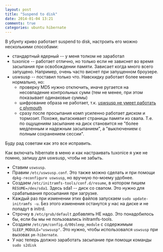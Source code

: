 ```yaml
---
layout: post
title: "Suspend to disk"
date: 2014-01-04 13:21
comments: true
categories: ubuntu hibernate
---
```


В убунту криво работает suspend to disk, настроить его можно несколькими способами:
* стандартный ядерный -- у меня толком не заработал
* tuxonice -- работает отлично, но только если не зависнет во время засыпания при освобождении памяти. 
  Зависает когда много всего запущено. Например, очень часто виснет при запущенном броузере.
* uswsusp -- поставил только что. Навскидку работает более менее нормально, но:
  * проверку MD5 нужно отключить, иначе ругается на несовпадение контрольных сумм (тем не менее, при этом показывает одинаковые суммы)
  * шифрование образа не работает, т.к. [uswsusp не умеет работать с plymouth](https://bugs.launchpad.net/ubuntu/+source/uswsusp/+bug/736487)
  * сразу после просыпания комп усиленно работает диском и тормозит. Похоже, вытаскивает страницы памяти из свапа.
    Т.е. по ощущениям засыпание на диск становится не "более медленным и надежным засыпанием", а "выключением с полным сохранением сессии".

Буду рад советам как это все исправить.

Как включать hibernate в меню и как настраивать tuxonice я уже не помню, запишу для uswsusp, чтобы не забыть.

* Ставим `uswsusp`.
* Правим `/etc/uswsusp.conf`. Это также можно сделать и при помощи `dpkg-reconfigure uswsusp`, но вручную по-моему удобнее.
* Создаем `/etc/initramfs-tools/conf.d/resume`, в котором пишем `RESUME=/dev/sda1`. Здесь sda1 -- диск со свапом. Это нужно для срабатывания просыпания при загрузке.
* Каждый раз при изменении этих файлов запускаем `sudo update-initramfs -u`. Без этого изменения останутся у нас на диске и не попадут в initrd.
* Строчку в `/etc/grub/default` добавлять НЕ надо. Это понадобилось бы, если бы мы не пользовались initramfs-tools.
* Создаем `/etc/pm/config.d/00sleep_module` с содержимым `SLEEP_MODULE="uswsusp"`. Это нужно, чтобы использовался `uswsusp` при вызовах `pm-hibernate`.
* У нас теперь должно заработать засыпание при помощи команды `sudo s2disk`
